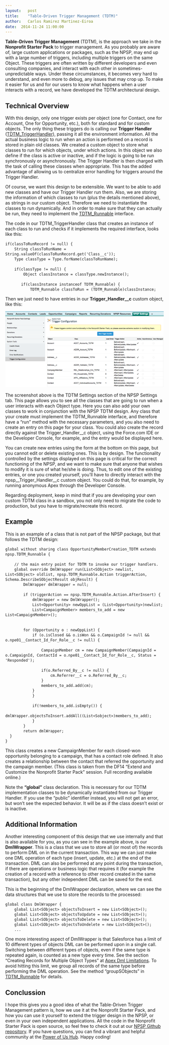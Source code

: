 ```yaml
---
layout:   post
title:    "Table-Driven Trigger Management (TDTM)"
author:   Carlos Ramirez Martinez-Eiroa
date:  2014-11-24 11:00:00
---
```

**Table-Driven Trigger Management** (TDTM), is the approach we take in the **Nonprofit Starter Pack** to trigger management. As you probably are aware of, large custom applications or packages, such as the NPSP, may end up with a large number of triggers, including multiple triggers on the same Object. These triggers are often written by different developers and even consulting companies, and interact with each other in sometimes-unpredictable ways. Under these circumstances, it becomes very hard to understand, and even more to debug, any issues that may crop up. To make it easier for us and for our users to know what happens when a user interacts with a record, we have developed the TDTM architectural design.

## Technical Overview
With this design, only one trigger exists per object (one for Contact, one for Account, One for Opportunity, etc.), both for standard and for custom objects. The only thing these triggers do is calling our **Trigger Handler** ([TDTM_TriggerHandler](https://github.com/SalesforceFoundation/Cumulus/blob/dev/src/classes/TDTM_TriggerHandler.cls)), passing it all the environment information. All the actual business logic to run when an action is performed on a record is stored in plain old classes. We created a custom object to store what classes to run for which objects, under which actions. In this object we also define if the class is active or inactive, and if the logic is going to be run synchronously or asynchronously. The Trigger Handler is then charged with the task of calling these classes when appropriate. This has the added advantage of allowing us to centralize error handling for triggers around the Trigger Handler.

Of course, we want this design to be extensible. We want to be able to add new classes and have our Trigger Handler run them. Also, we are storing the information of which classes to run (plus the details mentioned above), as strings in our custom object. Therefore we need to instantiate the classes to run dynamically. And in order to make sure that they can actually be run, they need to implement the [TDTM_Runnable](https://github.com/SalesforceFoundation/Cumulus/blob/dev/src/classes/TDTM_Runnable.cls) interface.


The code in our TDTM_TriggerHandler class that creates an instance of each class to run and checks if it implements the required interface, looks like this:


    if(classToRunRecord != null) {
        String classToRunName = String.valueOf(classToRunRecord.get('Class__c'));
	    Type classType = Type.forName(classToRunName);
	        
	    if(classType != null) {   	
		    Object classInstance = classType.newInstance();

           if(classInstance instanceof TDTM_Runnable) {
               TDTM_Runnable classToRun = (TDTM_Runnable)classInstance;

Then we just need to have entries in our **Trigger_Handler__c** custom object, like this:

![TDTM Settings](/assets/images/TDTM_Settings.png)
 
The screenshot above is the TDTM Settings section of the NPSP Settings tab. This page allows you to see all the classes that are going to run when a user interacts with each Object type. Here you can also add your own classes to work in conjunction with the NPSP TDTM design. Any class that your create must implement the TDTM_Runnable interface, and therefore have a “run” method with the necessary parameters, and you also need to create an entry on this page for your class. You could also create the record directly against the Trigger_Handler__c object, using the Force.com IDE or the Developer Console, for example, and the entry would be displayed here. 


You can create new entries using the form at the bottom on this page, but you cannot edit or delete existing ones. This is by design. The functionality controlled by the settings displayed on this page is critical for the correct functioning of the NPSP, and we want to make sure that anyone that wishes to modify it is sure of what he/she is doing. Thus, to edit one of the existing entries, or one you created yourself, you’ll have to directly interact with the npsp__Trigger_Handler__c custom object. You could do that, for example, by running anonymous Apex through the Developer Console.


Regarding deployment, keep in mind that if you are developing your own custom TDTM class in a sandbox, you not only need to migrate the code to production, but you have to migrate/recreate this record.

## Example
This is an example of a class that is not part of the NPSP package, but that follows the TDTM design:


    global without sharing class OpportunityMemberCreation_TDTM extends npsp.TDTM_Runnable {
	
    	// the main entry point for TDTM to invoke our trigger handlers.
    	global override DmlWrapper run(List<SObject> newlist,   List<SObject> oldlist, npsp.TDTM_Runnable.Action triggerAction, Schema.DescribeSObjectResult objResult) {
			DmlWrapper dmlWrapper = null;

			if (triggerAction == npsp.TDTM_Runnable.Action.AfterInsert) {
				dmlWrapper = new DmlWrapper();
				List<Opportunity> newOppList = (List<Opportunity>)newlist;        
				List<CampaignMember> members_to_add = new List<CampaignMember>();
          		

          	for (Opportunity o : newOppList) {
          		if (o.isClosed && o.isWon && o.CampaignId != null && o.npe01__Contact_Id_For_Role__c != null) {

          			CampaignMember cm = new CampaignMember(CampaignId = o.CampaignId, ContactId = o.npe01__Contact_Id_for_Role__c, Status = 'Responded');

          			if(o.Referred_By__c != null) {
          				cm.Referrer__c = o.Referred_By__c;
          			} 
          			members_to_add.add(cm); 
          		}
      			}

	      		if(!members_to_add.isEmpty()) {
      				dmlWrapper.objectsToInsert.addAll((List<Sobject>)members_to_add);
      			}
    		}
			return dmlWrapper;
      }
    }


This class creates a new CampaignMember for each closed-won opportunity belonging to a campaign, that has a contact role defined. It also creates a relationship between the contact that referred the opportunity and the campaign member. (This class is taken from the DF14 “Extend and Customize the Nonprofit Starter Pack” session. Full recording available online.)


Note the **“global”** class declaration. This is necessary for our TDTM implementation classes to be dynamically instantiated from our Trigger Handler. If you use the “public” identifier instead, you will not get an error, but won’t see the expected behavior. It will be as if the class doesn’t exist or is inactive.


## Additional Information


Another interesting component of this design that we use internally and that is also available for you, as you can see in the example above, is our **DmlWrapper**. This is a class that we use to store all (or most of) the records to perform DML on in the current transaction. This way we can just make one DML operation of each type (insert, update, etc.) at the end of the transaction. DML can also be performed at any point during the transaction, if there are operations or business logic that requires it (for example the creation of a record with a reference to other record created in the same transaction), but any other independent DML can be saved for the end.  


This is the beginning of the DmlWrapper declaration, where we can see the data structures that we use to store the records to the processed: 


    global class DmlWrapper {
        global List<SObject> objectsToInsert = new List<SObject>(); 
        global List<SObject> objectsToUpdate = new List<SObject>();
        global List<SObject> objectsToDelete = new List<SObject>();
        global List<SObject> objectsToUndelete = new List<SObject>();
        ...

        
One more interesting aspect of DmlWrapper is that Salesforce has a limit of 10 different types of objects DML can be performed upon in a single call. Switching between different types of objects, even if the same type is repeated again, is counted as a new type every time. See the section “Creating Records for Multiple Object Types” at [Apex Dml Limitations](https://www.salesforce.com/us/developer/docs/apexcode/Content/langCon_apex_dml_limitations.htm). To avoid hitting this limit, we group all records of the same type before performing the DML operation. See the method “groupSObjects” in [TDTM_Runnable](https://github.com/SalesforceFoundation/Cumulus/blob/dev/src/classes/TDTM_Runnable.cls) for details.


## Conclussion


I hope this gives you a good idea of what the Table-Driven Trigger Management pattern is, how we use it at the Nonprofit Starter Pack, and how you can use it yourself to extend the trigger design in the NPSP, or even in your own independent applications. All the code in the Nonprofit Starter Pack is open source, so feel free to check it out at our [NPSP Github repository](https://github.com/SalesforceFoundation/Cumulus). If you have questions, you can find a vibrant and helpful community at the [Power of Us Hub](https://powerofus.force.com/). Happy coding!
